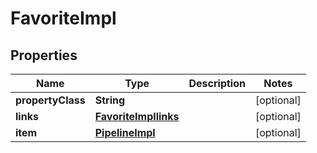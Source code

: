 

# FavoriteImpl


## Properties

Name | Type | Description | Notes
------------ | ------------- | ------------- | -------------
**propertyClass** | **String** |  |  [optional]
**links** | [**FavoriteImpllinks**](FavoriteImpllinks.md) |  |  [optional]
**item** | [**PipelineImpl**](PipelineImpl.md) |  |  [optional]



